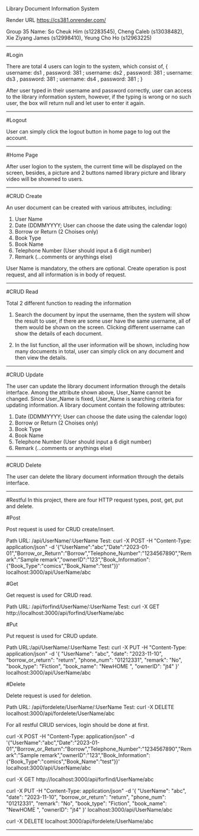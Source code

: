 Library Document Information System 

Render URL https://cs381.onrender.com/

Group 35 
Name: 
So Cheuk Him (s12283545),
Cheng Caleb  (s13038482),
Xie Ziyang James (s12998410),
Yeung Cho Ho (s12963225)



*********************
#Login

There are total 4 users can login to the system, which consist of,
{
username: ds1 , password: 381 ;
username: ds2 , password: 381 ;
username: ds3 , password: 381 ;
username: ds4 , password: 381 ;
}

After user typed in their username and password correctly, user can access to the library information system,
however, if the typing is wrong or no such user, the box will return null and let user to enter it again.
*********************
#Logout 

User can simply click the logout button in home page to log out the account.
*********************
#Home Page 

After user logion to the system, the current time will be displayed on the screen, besides, a picture and 2 buttons named library picture and library video will be showned to users.
*********************
#CRUD Create

An user document can be created with various attributes, including:

1) User Name
2) Date (DDMMYYYY; User can choose the date using the calendar logo)
3) Borrow or Return (2 Choises only)
4) Book Type
5) Book Name
6) Telephone Number (User should input a 6 digit number)
7) Remark (...comments or anythings else)

User Name is mandatory, the others are optional.
Create operation is post request, and all information is in body of request.
*********************
#CRUD Read 

Total 2 different function to reading the information 
1) Search the document by input the username, then the system will show the result to user, if there are some user have the same username, all of them would be shown on the screen. Clicking different username can show the details of each document.
   
2) In the list function, all the user information will be shown, including how many documents in total,  user can simply click on any document and then view the details.

*********************
#CRUD Update

The user can update the library document information through the details interface.
Among the attribute shown above, User_Name cannot be changed. Since User_Name is fixed, User_Name is searching criteria for updating information. 
A library document contain the following attributes: 
1) Date (DDMMYYYY; User can choose the date using the calendar logo)
2) Borrow or Return (2 Choises only)
3) Book Type
4) Book Name
5) Telephone Number (User should input a 6 digit number)
6) Remark (...comments or anythings else)

*********************
#CRUD Delete

The user can delete the library document information  through the details interface.

*********************
#Restful
In this project, there are four HTTP request types, post, get, put and delete.

#Post 

Post request is used for CRUD create/insert.

Path URL: /api/UserName/:UserName
Test: curl -X POST -H "Content-Type: application/json" -d '{"UserName":"abc","Date":"2023-01-01","Borrow_or_Return":"Borrow","Telephone_Number":"1234567890","Remark":"Sample remark","ownerID":"123","Book_Information":{"Book_Type":"comics","Book_Name":"test"}}' localhost:3000/api/UserName/abc

#Get

Get request is used for CRUD read.

Path URL: /api/forfind/UserName/:UserName
Test: curl -X GET http://localhost:3000/api/forfind/UserName/abc

#Put 

Put request is used for CRUD update.

Path URL:/api/UserName/:UserName
Test: curl -X PUT -H "Content-Type: application/json" -d '{
    "UserName": "abc",
    "date": "2023-11-10",
    "borrow_or_return": "return",
    "phone_num": "01212331",
    "remark": "No",
    "book_type": "Fiction",
    "book_name": "NewHOME ",
    "ownerID": "jt4"
}' localhost:3000/api/UserName/abc

#Delete

Delete request is used for deletion.

Path URL: /api/fordelete/UserName/:UserName
Test: curl -X DELETE localhost:3000/api/fordelete/UserName/abc



For all restful CRUD services, login should be done at first.

curl -X POST -H "Content-Type: application/json" -d '{"UserName":"abc","Date":"2023-01-01","Borrow_or_Return":"Borrow","Telephone_Number":"1234567890","Remark":"Sample remark","ownerID":"123","Book_Information":{"Book_Type":"comics","Book_Name":"test"}}' localhost:3000/api/UserName/abc

curl -X GET http://localhost:3000/api/forfind/UserName/abc

curl -X PUT -H "Content-Type: application/json" -d '{     "UserName": "abc",     "date": "2023-11-10",     "borrow_or_return": "return",     "phone_num": "01212331",     "remark": "No",     "book_type": "Fiction",     "book_name": "NewHOME ",     "ownerID": "jt4" }' localhost:3000/api/UserName/abc

curl -X DELETE localhost:3000/api/fordelete/UserName/abc
*********************
